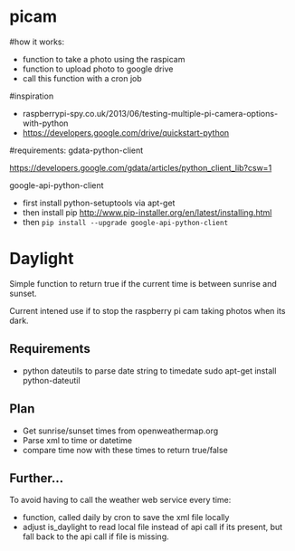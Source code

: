 picam
=====

#how it works:
 - function to take a photo using the raspicam
 - function to upload photo to google drive
 - call this function with a cron job

#inspiration
 - raspberrypi-spy.co.uk/2013/06/testing-multiple-pi-camera-options-with-python
 - https://developers.google.com/drive/quickstart-python

#requirements:
gdata-python-client

https://developers.google.com/gdata/articles/python_client_lib?csw=1

google-api-python-client
 - first install python-setuptools via apt-get
 - then install pip http://www.pip-installer.org/en/latest/installing.html
 - then `pip install --upgrade google-api-python-client`





Daylight
========

Simple function to return true if the current time is between sunrise and sunset.

Current intened use if to stop the raspberry pi cam taking photos when its dark.

Requirements
------------
 * python dateutils to parse date string to timedate
   sudo apt-get install python-dateutil


Plan
----

* Get sunrise/sunset times from openweathermap.org
* Parse xml to time or datetime
* compare time now with these times to return true/false

Further...
----------
To avoid having to call the weather web service every time:
 * function, called daily by cron to save the xml file locally
 * adjust is_daylight to read local file instead of api call 
   if its present, but fall back to the api call if file is missing. 
